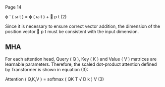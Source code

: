 Page 14

ϕ ' ( ω t ) = ϕ ( ω t ) + ⃗ p t (2)

Since it is necessary to ensure correct vector addition, the dimension of the position vector ⃗ p t must be consistent with the input dimension.

## MHA

For each attention head, Query ( Q ), Key ( K ) and Value ( V ) matrices are learnable parameters. Therefore, the scaled dot-product attention defined by Transformer is shown in equation (3):

Attention ( Q,K,V ) = softmax ( QK T √ D k ) V (3)